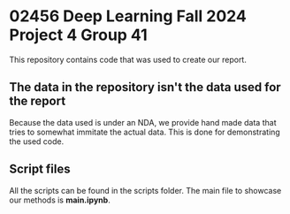 # 02456 Deep Learning Fall 2024 Project 4 Group 41

This repository contains code that was used to create our report. 

## The data in the repository isn't the data used for the report

Because the data used is under an NDA, we provide hand made data that tries to somewhat immitate the actual data. This is done for demonstrating the used code.

## Script files

All the scripts can be found in the scripts folder. The main file to showcase our methods is **main.ipynb**.